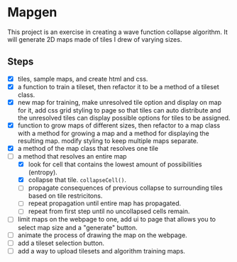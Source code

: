 # Mapgen

This project is an exercise in creating a wave function collapse algorithm. It will generate 2D maps made of tiles I drew of varying sizes.

## Steps
- [x] tiles, sample maps, and create html and css.
- [x] a function to train a tileset, then refactor it to be a method of a tileset class.
- [x] new map for training, make unresolved tile option and display on map for it, add css grid styling to page so that tiles can auto distribute and the unresolved tiles can display possible options for tiles to be assigned.
- [x] function to grow maps of different sizes, then refactor to a map class with a method for growing a map and a method for displaying the resulting map. modify styling to keep multiple maps separate.
- [x] a method of the map class that resolves one tile
- [ ] a method that resolves an entire map
    - [x] look for cell that contains the lowest amount of possibilities (entropy).
    - [x] collapse that tile. `collapseCell()`.
    - [ ] propagate consequences of previous collapse to surrounding tiles based on tile restricitons.
    - [ ] repeat propagation until entire map has propagated.
    - [ ] repeat from first step until no uncollapsed cells remain.
- [ ] limit maps on the webpage to one, add ui to page that allows you to select map size and a "generate" button.
- [ ] animate the process of drawing the map on the webpage.
- [ ] add a tileset selection button.
- [ ] add a way to upload tilesets and algorithm training maps.
